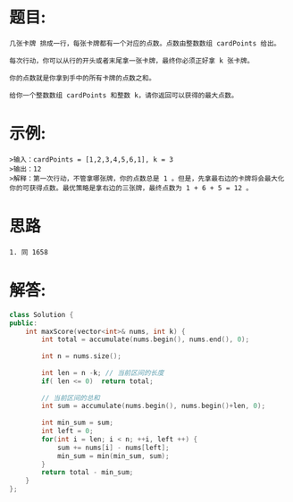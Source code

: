 # 题目:
    几张卡牌 排成一行，每张卡牌都有一个对应的点数。点数由整数数组 cardPoints 给出。

    每次行动，你可以从行的开头或者末尾拿一张卡牌，最终你必须正好拿 k 张卡牌。

    你的点数就是你拿到手中的所有卡牌的点数之和。

    给你一个整数数组 cardPoints 和整数 k，请你返回可以获得的最大点数。


# 示例:
    >输入：cardPoints = [1,2,3,4,5,6,1], k = 3
    >输出：12
    >解释：第一次行动，不管拿哪张牌，你的点数总是 1 。但是，先拿最右边的卡牌将会最大化你的可获得点数。最优策略是拿右边的三张牌，最终点数为 1 + 6 + 5 = 12 。

# 思路
    1. 同 1658
# 解答:
```c++
class Solution {
public:
    int maxScore(vector<int>& nums, int k) {
        int total = accumulate(nums.begin(), nums.end(), 0);
        
        int n = nums.size();
        
        int len = n -k; // 当前区间的长度
        if( len <= 0)  return total;
        
        // 当前区间的总和
        int sum = accumulate(nums.begin(), nums.begin()+len, 0); 
        
        int min_sum = sum;
        int left = 0; 
        for(int i = len; i < n; ++i, left ++) {
            sum += nums[i] - nums[left];
            min_sum = min(min_sum, sum);
        }
        return total - min_sum;
    }
};
```
